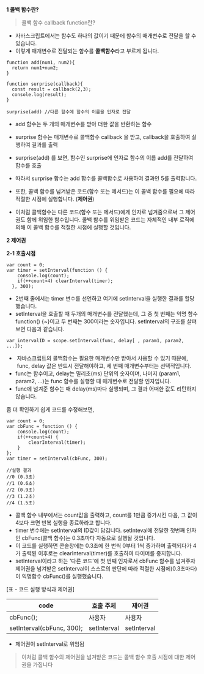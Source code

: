 **1 콜백 함수란?**  

> 콜백 함수 callback function란?

-   자바스크립트에서는 함수도 하나의 값이기 때문에 함수의 매개변수로 전달을 할 수 있습니다.
-   이렇게 매개변수로 전달되는 함수를 **콜백함수**라고 부르게 됩니다.

```
function add(num1, num2){
  return num1+num2;
}

function surprise(callback){ 
  const result = callback(2,3);
  console.log(result);
}

surprise(add) //다른 함수에 함수의 이름을 인자로 전달
```

-   add 함수는 두 개의 매개변수를 받아 더한 값을 반환하는 함수
-   surprise 함수는 매개변수로 콜백함수 callback 을 받고, callback을 호출하여 실행하여 결과를 출력
-   surprise(add) 를 보면, 함수인 surprise에 인자로 함수의 이름 add를 전달하여 함수를 호출
-   따라서 surprise 함수는 add 함수를 콜백함수로 사용하여 결과인 5를 출력합니다.

-   또한, 콜백 함수를 넘겨받은 코드(함수 또는 메서드)는 이 콜백 함수를 필요에 따라 적절한 시점에 실행합니다. (**제어권**) 
-   이처럼 콜백함수는 다른 코드(함수 또는 메서드)에게 인자로 넘겨줌으로써 그 제어권도 함께 위임한 함수입니다. 콜백 함수를 위임받은 코드는 자체적인 내부 로직에 의해 이 콜백 함수를 적절한 시점에 실행할 것입니다.

**2 제어권**

**2-1 호출시점**

```
var count = 0;
var timer = setInterval(function () {
	console.log(count);
    if(++count>4) clearInterval(timer);
  }, 300);
```

-   2번째 줄에서는 timer 변수를 선언하고 여기에 setInterval을 실행한 결과를 할당했습니다.
-   setInterval을 호출할 때 두개의 매개변수를 전달했는데, 그 중 첫 번째는 익명 함수 function() {~}이고 두 번째는 300이라는 숫자입니다. setInterval의 구조를 살펴보면 다음과 같습니다.

```
var intervalID = scope.setInterval(func, delay[ , param1, param2, ...]);
```

-    자바스크립트의 콜백함수는 필요한 매개변수만 받아서 사용할 수 있기 때문에,  func, delay 값은 반드시 전달해야하고, 세 번째 매개변수부터는 선택적입니다.
-   func는 함수이고, delay는 밀리초(ms) 단위의 숫자이며, 나머지 (param1, param2, ...)는 func 함수를 실행할 때 매개변수로 전달할 인자입니다.
-   func에 넘겨준 함수는 매 delay(ms)마다 실행되며, 그 결과 어떠한 값도 리턴하지 않습니다.

좀 더 확인하기 쉽게 코드를 수정해보면, 

```
var count = 0;
var cbFunc = function () {
	console.log(count);
    if(++count>4) {
    	clearInterval(timer);
    }
};
var timer = setInterval(cbFunc, 300);

//실행 결과
//0 (0.3초)
//1 (0.6초)
//2 (0.9초)
//3 (1.2초)
//4 (1.5초)
```

-   콜백 함수 내부에서는 count값을 출력하고, count를 1만큼 증가시킨 다음, 그 값이 4보다 크면 반복 실행을 종료하라고 합니다.
-   timer 변수에는 setInterval의 ID값이 담깁니다. setInteval에 전달한 첫번째 인자인 cbFunc(콜백 함수)는 0.3초마다 자동으로 실행될 것입니다.
-   이 코드를 실행하면 콘솔창에는 0.3초에 한 번씩 0부터 1씩 증가하며 출력되다가 4가 출력된 이후로는 clearInterval(timer)를 호출하여 타이머를 중지합니다.
-   setInterval이라고 하는 '다른 코드'에 첫 번째 인자로서 cbFunc 함수를 넘겨주자 제어권을 넘겨받은 setInterval이 스스로의 판단에 따라 적절한 시점에(0.3초마다) 이 익명함수 cbFunc()를 실행했습니다.

\[표 - 코드 실행 방식과 제어권\]

| code | 호출 주체 | 제어권 |
| --- | --- | --- |
| cbFunc(); | 사용자 | 사용자 |
| setInterval(cbFunc, 300); | setInterval | setInterval |

-   제어권이 setInterval로 위임됨

> 이처럼 콜백 함수의 제어권을 넘겨받은 코드는 콜백 함수 호출 시점에 대한 제어권을 가집니다
